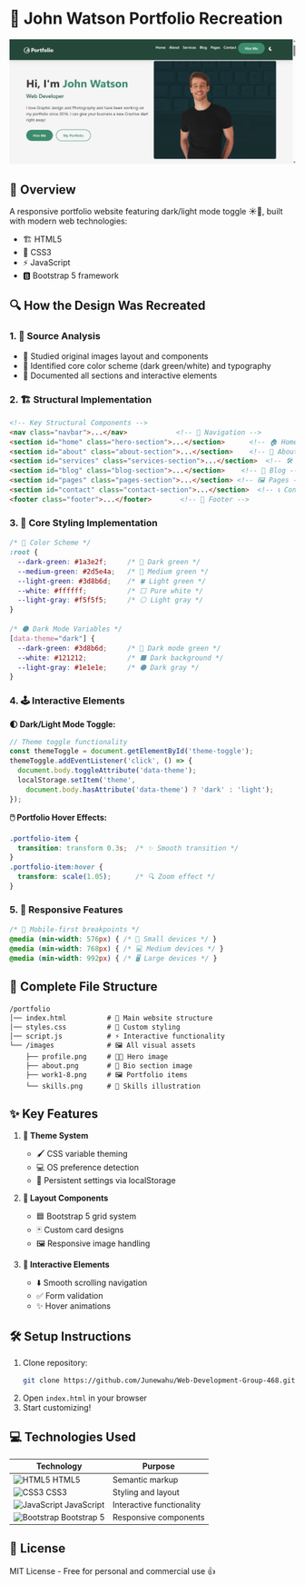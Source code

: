 
# 🎨 John Watson Portfolio Recreation 

![Portfolio Screenshot](./images/screenshot-001.png)  

## 🌟 Overview
A responsive portfolio website featuring dark/light mode toggle ☀️🌙, built with modern web technologies:

- 🏗️ HTML5 
- 🎨 CSS3 
- ⚡ JavaScript 
- 🅱️ Bootstrap 5 framework

## 🔍 How the Design Was Recreated

### 1. 🔎 Source Analysis
- 📸 Studied original images layout and components
- 🎨 Identified core color scheme (dark green/white) and typography
- 📝 Documented all sections and interactive elements

### 2. 🏗️ Structural Implementation

```html
<!-- Key Structural Components -->
<nav class="navbar">...</nav>            <!-- 🧭 Navigation -->
<section id="home" class="hero-section">...</section>      <!-- 🏠 Home -->
<section id="about" class="about-section">...</section>    <!-- 📖 About -->
<section id="services" class="services-section">...</section>  <!-- 🛠️ Services -->
<section id="blog" class="blog-section">...</section>    <!-- 💪 Blog -->
<section id="pages" class="pages-section">...</section> <!-- 🖼️ Pages -->
<section id="contact" class="contact-section">...</section>  <!-- 📞 Contact -->
<footer class="footer">...</footer>       <!-- 🦶 Footer -->
```

### 3. 🎨 Core Styling Implementation

```css
/* 🎨 Color Scheme */
:root {
  --dark-green: #1a3e2f;     /* 🌲 Dark green */
  --medium-green: #2d5e4a;   /* 🌿 Medium green */
  --light-green: #3d8b6d;    /* 🍀 Light green */
  --white: #ffffff;          /* ⬜ Pure white */
  --light-gray: #f5f5f5;     /* ⚪ Light gray */
}

/* 🌑 Dark Mode Variables */
[data-theme="dark"] {
  --dark-green: #3d8b6d;     /* 💚 Dark mode green */
  --white: #121212;          /* ⬛ Dark background */
  --light-gray: #1e1e1e;     /* ⚫ Dark gray */
}
```

### 4. 🕹️ Interactive Elements

**🌓 Dark/Light Mode Toggle:**
```javascript
// Theme toggle functionality
const themeToggle = document.getElementById('theme-toggle');
themeToggle.addEventListener('click', () => {
  document.body.toggleAttribute('data-theme');
  localStorage.setItem('theme', 
    document.body.hasAttribute('data-theme') ? 'dark' : 'light');
});
```

**🖱️ Portfolio Hover Effects:**
```css
.portfolio-item {
  transition: transform 0.3s;  /* ✨ Smooth transition */
}
.portfolio-item:hover {
  transform: scale(1.05);      /* 🔍 Zoom effect */
}
```

### 5. 📱 Responsive Features

```css
/* 📲 Mobile-first breakpoints */
@media (min-width: 576px) { /* 📱 Small devices */ }
@media (min-width: 768px) { /* 💻 Medium devices */ }
@media (min-width: 992px) { /* 🖥️ Large devices */ }
```

## 📂 Complete File Structure

```
/portfolio
│── index.html          # 📄 Main website structure
│── styles.css          # 🎨 Custom styling
│── script.js           # ⚡ Interactive functionality
└── /images             # 🖼️ All visual assets
    ├── profile.png     # 👨‍💻 Hero image
    ├── about.png       # 📖 Bio section image
    ├── work1-8.png     # 🖼️ Portfolio items
    └── skills.png      # 💪 Skills illustration
```

## ✨ Key Features

1. **🎨 Theme System**
   - 🖌️ CSS variable theming
   - 💻 OS preference detection
   - 💾 Persistent settings via localStorage

2. **📐 Layout Components**
   - 🟦 Bootstrap 5 grid system
   - 🃏 Custom card designs
   - 🖼️ Responsive image handling

3. **🔄 Interactive Elements**
   - ⬇️ Smooth scrolling navigation
   - ✅ Form validation
   - ✨ Hover animations

## 🛠️ Setup Instructions

1. Clone repository:
   ```bash
   git clone https://github.com/Junewahu/Web-Development-Group-468.git
   ```
2. Open `index.html` in your browser
3. Start customizing!

## 💻 Technologies Used

| Technology | Purpose |
|------------|---------|
| ![HTML5](https://img.icons8.com/color/48/000000/html-5.png) HTML5 | Semantic markup |
| ![CSS3](https://img.icons8.com/color/48/000000/css3.png) CSS3 | Styling and layout |
| ![JavaScript](https://img.icons8.com/color/48/000000/javascript.png) JavaScript | Interactive functionality |
| ![Bootstrap](https://img.icons8.com/color/48/000000/bootstrap.png) Bootstrap 5 | Responsive components |

## 📜 License
MIT License - Free for personal and commercial use 👍   